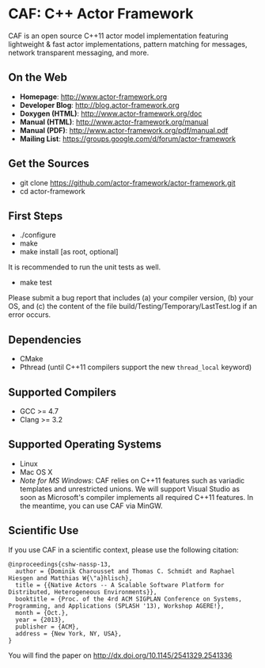 CAF: C++ Actor Framework
========================

CAF is an open source C++11 actor model implementation featuring
lightweight & fast actor implementations, pattern matching for messages,
network transparent messaging, and more.


On the Web
----------

* __Homepage__: http://www.actor-framework.org
* __Developer Blog__: http://blog.actor-framework.org
* __Doxygen (HTML)__: http://www.actor-framework.org/doc
* __Manual (HTML)__: http://www.actor-framework.org/manual
* __Manual (PDF)__: http://www.actor-framework.org/pdf/manual.pdf
* __Mailing List__: https://groups.google.com/d/forum/actor-framework


Get the Sources
---------------

* git clone https://github.com/actor-framework/actor-framework.git
* cd actor-framework


First Steps
-----------

* ./configure
* make
* make install [as root, optional]

It is recommended to run the unit tests as well.

* make test

Please submit a bug report that includes (a) your compiler version, (b) your OS,
and (c) the content of the file build/Testing/Temporary/LastTest.log
if an error occurs.


Dependencies
------------

* CMake
* Pthread (until C++11 compilers support the new `thread_local` keyword)


Supported Compilers
-------------------

* GCC >= 4.7
* Clang >= 3.2


Supported Operating Systems
---------------------------

* Linux
* Mac OS X
* *Note for MS Windows*: CAF relies on C++11 features such as variadic templates and unrestricted unions. We will support Visual Studio as soon as Microsoft's compiler implements all required C++11 features. In the meantime, you can use CAF via MinGW.


Scientific Use
--------------

If you use CAF in a scientific context, please use the following citation:

```
@inproceedings{cshw-nassp-13,
  author = {Dominik Charousset and Thomas C. Schmidt and Raphael Hiesgen and Matthias W{\"a}hlisch},
  title = {{Native Actors -- A Scalable Software Platform for Distributed, Heterogeneous Environments}},
  booktitle = {Proc. of the 4rd ACM SIGPLAN Conference on Systems, Programming, and Applications (SPLASH '13), Workshop AGERE!},
  month = {Oct.},
  year = {2013},
  publisher = {ACM},
  address = {New York, NY, USA},
}
```

You will find the paper on http://dx.doi.org/10.1145/2541329.2541336
